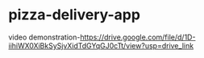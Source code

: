 # pizza-delivery-app  

video demonstration-https://drive.google.com/file/d/1D-iihiWX0XiBkSySjvXidTdGYqGJ0cTt/view?usp=drive_link
